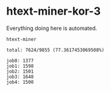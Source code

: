 # htext-miner-kor-3

Everything doing here is automated.

```
htext-miner

total: 7624/9855 (77.3617453069508%)

job0: 1377
job1: 1598
job2: 1501
job3: 1648
job4: 1500
```